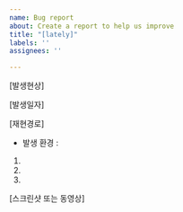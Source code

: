 ```yaml
---
name: Bug report
about: Create a report to help us improve
title: "[lately]"
labels: ''
assignees: ''

---
```


[발생현상]


[발생일자]


[재현경로]
- 발생 환경 : 
1. 
2. 
3.

[스크린샷 또는 동영상]

